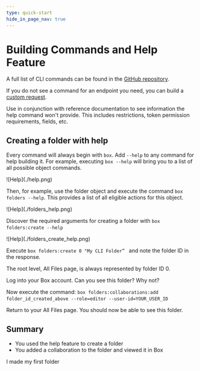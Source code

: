 ```yaml
---
type: quick-start
hide_in_page_nav: true
---
```


# Building Commands and Help Feature

A full list of CLI commands can be found in the [GitHub repository][github].

If you do not see a command for an endpoint you need, you can build a 
[custom request][custom].

<Message type=tip>
   Use in conjunction with reference documentation to see information the 
   help command won't provide. This includes restrictions, token permission
   requirements, fields, etc. 
</Message> 

## Creating a folder with help

Every command will always begin with `box`. Add `--help` to any command for help
building it. For example, executing `box --help` will bring you to a list of all
possible object commands.

<ImageFrame center>
  ![Help](./help.png)
</ImageFrame>

<!--alex ignore execute-->
Then, for example, use the folder object and execute the command
`box folders --help`. This provides a list of all eligible actions for this
object.

<ImageFrame center>
  ![Help](./folders_help.png)
</ImageFrame>

Discover the required arguments for creating a folder with 
`box folders:create --help`

<ImageFrame center>
  ![Help](./folders_create_help.png)
</ImageFrame>

<!--alex ignore execute-->
Execute `box folders:create 0 "My CLI Folder” ` and note the folder ID in the
response. 

<Message type=tip>
   The root level, All Files page, is always represented by folder ID 0.
</Message> 

Log into your Box account. Can you see this folder? Why not? 

<!--alex ignore execute-->
Now execute the command: `box folders:collaborations:add folder_id_created_above --role=editor --user-id=YOUR_USER_ID` 

Return to your All Files page. You should now be able to see this folder. 

## Summary

* You used the help feature to create a folder
* You added a collaboration to the folder and viewed it in Box

<Next>I made my first folder</Next>

[github]: https://github.com/box/boxcli#command-topics-1
[custom]: https://github.com/box/boxcli/blob/master/docs/request.md